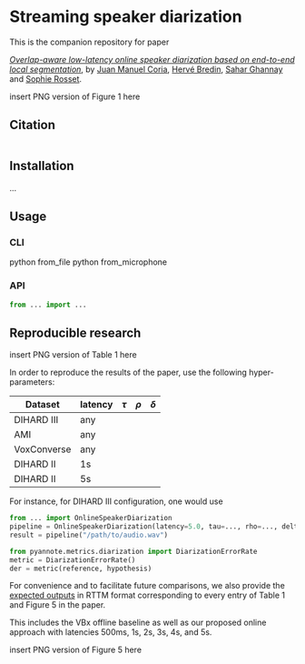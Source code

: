 # Streaming speaker diarization

This is the companion repository for paper 

*[Overlap-aware low-latency online speaker diarization based on end-to-end local segmentation](/paper.pdf)*, by 
[Juan Manuel Coria](), [Hervé Bredin](https://herve.niderb.fr), [Sahar Ghannay]() and [Sophie Rosset]().

insert PNG version of Figure 1 here 

## Citation

```bibtex

```


## Installation

...

## Usage

### CLI

python from_file
python from_microphone

### API

```python
from ... import ...

```

##  Reproducible research

insert PNG version of Table 1 here

In order to reproduce the results of the paper, use the following hyper-parameters:

Dataset     | latency | $\tau$ | $\rho$ | $\delta$ 
------------|---------|--------|--------|----------
DIHARD III  | any     |        |        |   
AMI         | any     |        |        |   
VoxConverse | any     |        |        |   
DIHARD II   | 1s      |        |        |   
DIHARD II   | 5s      |        |        |

For instance, for DIHARD III configuration, one would use 

```python
from ... import OnlineSpeakerDiarization
pipeline = OnlineSpeakerDiarization(latency=5.0, tau=..., rho=..., delta=...)
result = pipeline("/path/to/audio.wav")

from pyannote.metrics.diarization import DiarizationErrorRate
metric = DiarizationErrorRate()
der = metric(reference, hypothesis)
```

For convenience and to facilitate future comparisons, we also provide the [expected outputs](/expected_outputs) in RTTM format corresponding to every entry of Table 1 and Figure 5 in the paper.  

This includes the VBx offline baseline as well as our proposed online approach with latencies 500ms, 1s, 2s, 3s, 4s, and 5s.

insert PNG version of Figure 5 here

